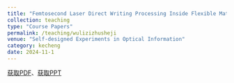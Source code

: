 ```yaml
---
title: "Femtosecond Laser Direct Writing Processing Inside Flexible Materials"
collection: teaching
type: "Course Papers"
permalink: /teaching/wulizizhusheji
venue: "Self-designed Experiments in Optical Information"
category: kecheng
date: 2024-11-1
---
```


[获取PDF](http://ShangrunLu666.github.io/files/飞秒激光在柔性材料内部直写加工-结题报告.pdf)、[获取PPT](http://ShangrunLu666.github.io/files/飞秒激光在柔性材料内部直写加工-结题PPT.pdf)

